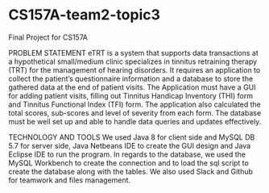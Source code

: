 # CS157A-team2-topic3
Final Project for CS157A

PROBLEM STATEMENT
 eTRT  is a system that supports data transactions at a hypothetical small/medium clinic specializes in tinnitus retraining therapy (TRT) for the management of hearing disorders. It requires an application to collect the patient’s questionnaire information and a database to store the gathered data at the end of patient visits. The Application must have a GUI for adding patient visits, filling out Tinnitus Handicap Inventory (THI) form and Tinnitus Functional Index (TFI) form. The application also calculated the total scores, sub-scores and level of severity from each form. The database must be well set up and able to handle data queries and updates effectively. 
 
TECHNOLOGY AND TOOLS
We used Java 8 for client side and MySQL DB 5.7 for server side, Java Netbeans IDE to create the GUI design and Java Eclipse IDE to run the program. In regards to the database, we used the MySQL Workbench to create the connection and to load the sql script to create the database along with the tables. We also used Slack and Github for teamwork and files management. 
